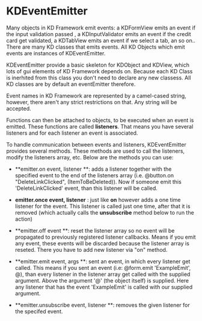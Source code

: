 # KDEventEmitter

Many objects in KD Framework emit events: a KDFormView emits an event if the
input validation passed , a KDInputValidator emits an event if the credit card
get validated, a KDTabView emits an event if we select a tab, an so on.. There
are many KD classes that emits events.  All KD Objects which emit events are
instances of KDEventEmitter. 

KDEventEmitter provide a basic skeleton for KDObject and KDView, which lots of
gui elements of KD Framework depends on. Because each KD Class is inerhited from
this class you don't need to declare any new classess. All KD classes are by
default an eventEmitter therefore.

Event names in KD Framework are represented by a camel-cased string, however,
there aren't any strict restrictions on that. Any string will be accepted.

Functions can then be attached to objects, to be executed when an event is
emitted. These functions are called **listeners**. That means you have several
listeners and for each listener an event is associated. 

To handle communication between events and listeners, KDEventEmitter provides
several methods. These methods are used to call the listeners, modify the
listeners array, etc. Below are the methods you can use:

* **emitter.on event, listener **: adds a listener together with the specified event to the end of the
  listeners array (i.e. @button.on "DeleteLinkClicked", (ItemToBeDeleted)). Now
  if someone emit this 'DeleteLinkClicked' event, than this listener will be
  called. 

* **emitter.once event, listener** : just like **on** however adds a one time listener for the event. This
  listener is called just one time, after that it is removed (which actually
  calls the **unsubscribe** method below to run the action)

* **emitter.off event **: reset the listener array so no event will be propagated to previously
  registered listener callbacks. Means if you emit any event, these events will
  be discarded because the listener array is reseted. There you have to add new
  listener via "on" method.

* **emitter.emit event, args **: sent an event, in which every listener get called. This means if you
  sent an event (i.e: @form.emit 'ExampleEmit', @), than every listener in the
  listener array get called with the supplied argument. Above the argument '@'
  (the object itself) is supplied. Here any listener that has the event
  'ExampleEmit' is called with our supplied argument.

* **emitter.unsubscribe event, listener **: removes the given listener for the specifed event.





